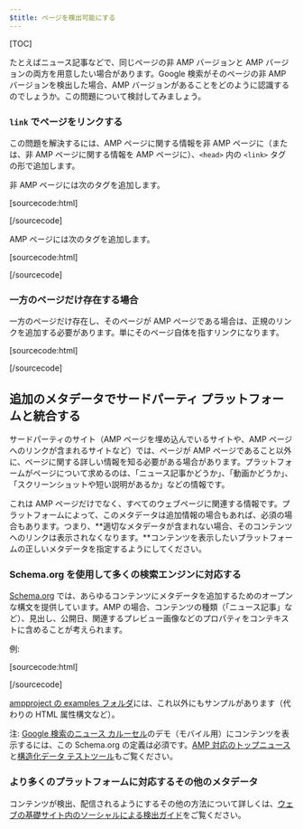 ```yaml
---
$title: ページを検出可能にする
---
```


[TOC]

たとえばニュース記事などで、同じページの非 AMP バージョンと AMP バージョンの両方を用意したい場合があります。Google 検索がそのページの非 AMP バージョンを検出した場合、AMP バージョンがあることをどのように認識するのでしょうか。この問題について検討してみましょう。

### `link` でページをリンクする

この問題を解決するには、AMP ページに関する情報を非 AMP ページに（または、非 AMP ページに関する情報を AMP ページに）、`<head>` 内の `<link>` タグの形で追加します。

非 AMP ページには次のタグを追加します。

[sourcecode:html]
<link rel="amphtml" href="https://www.example.com/url/to/amp/document.html">
[/sourcecode]

AMP ページには次のタグを追加します。

[sourcecode:html]
<link rel="canonical" href="https://www.example.com/url/to/full/document.html">
[/sourcecode]

### 一方のページだけ存在する場合

一方のページだけ存在し、そのページが AMP ページである場合は、正規のリンクを追加する必要があります。単にそのページ自体を指すリンクになります。

[sourcecode:html]
<link rel="canonical" href="https://www.example.com/url/to/amp/document.html">
[/sourcecode]

## 追加のメタデータでサードパーティ プラットフォームと統合する

サードパーティのサイト（AMP ページを埋め込んでいるサイトや、AMP ページへのリンクが含まれるサイトなど）では、ページが AMP ページであること以外に、ページに関する詳しい情報を知る必要がある場合があります。プラットフォームがページについて求めるのは、「ニュース記事かどうか」、「動画かどうか」、「スクリーンショットや短い説明があるか」などの情報です。

これは AMP ページだけでなく、すべてのウェブページに関連する情報です。プラットフォームによって、このメタデータは追加情報の場合もあれば、必須の場合もあります。つまり、**適切なメタデータが含まれない場合、そのコンテンツへのリンクは表示されなくなります。**コンテンツを表示したいプラットフォームの正しいメタデータを指定するようにしてください。

### Schema.org を使用して多くの検索エンジンに対応する

[Schema.org](http://schema.org/) では、あらゆるコンテンツにメタデータを追加するためのオープンな構文を提供しています。AMP の場合、コンテンツの種類（「ニュース記事」など）、見出し、公開日、関連するプレビュー画像などのプロパティをコンテキストに含めることが考えられます。

例:

[sourcecode:html]
<script type="application/ld+json">
  {
    "@context": "http://schema.org",
    "@type": "NewsArticle",
    "mainEntityOfPage": "http://cdn.ampproject.org/article-metadata.html",
    "headline": "Lorem Ipsum",
    "datePublished": "1907-05-05T12:02:41Z",
    "dateModified": "1907-05-05T12:02:41Z",
    "description": "The Catiline Orations continue to beguile engineers and designers alike -- but can it stand the test of time?",
    "author": {
      "@type": "Person",
      "name": "Jordan M Adler"
    },
    "publisher": {
      "@type": "Organization",
      "name": "Google",
      "logo": {
        "@type": "ImageObject",
        "url": "http://cdn.ampproject.org/logo.jpg",
        "width": 600,
        "height": 60
      }
    },
    "image": {
      "@type": "ImageObject",
      "url": "http://cdn.ampproject.org/leader.jpg",
      "height": 2000,
      "width": 800
    }
  }
</script>
[/sourcecode]

[ampproject の examples フォルダ](https://github.com/ampproject/amphtml/tree/master/examples/metadata-examples)には、これ以外にもサンプルがあります（代わりの HTML 属性構文など）。

注: [Google 検索のニュース カルーセル](https://g.co/ampdemo)のデモ（モバイル用）にコンテンツを表示するには、この Schema.org の定義は必須です。[AMP 対応のトップニュース](https://developers.google.com/structured-data/carousels/top-stories)と[構造化データ テストツール](https://developers.google.com/structured-data/testing-tool/)もご覧ください。

### より多くのプラットフォームに対応するその他のメタデータ

コンテンツが検出、配信されるようにするその他の方法について詳しくは、[ウェブの基礎サイト内のソーシャルによる検出ガイド](https://developers.google.com/web/fundamentals/discovery-and-monetization/social-discovery/)をご覧ください。
